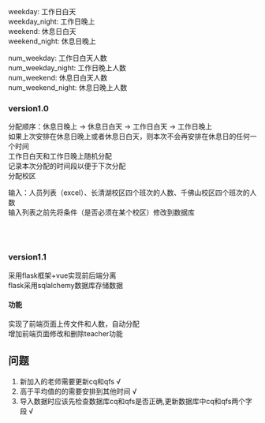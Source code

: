 weekday: 工作日白天<br>
weekday_night: 工作日晚上<br>
weekend: 休息日白天<br>
weekend_night: 休息日晚上<br>

num_weekday: 工作日白天人数<br>
num_weekday_night: 工作日晚上人数<br>
num_weekend: 休息日白天人数<br>
num_weekend_night: 休息日晚上人数<br>

### version1.0
分配顺序：休息日晚上 -> 休息日白天 -> 工作日白天 -> 工作日晚上 <br>
如果上次安排在休息日晚上或者休息日白天，则本次不会再安排在休息日的任何一个时间<br>
工作日白天和工作日晚上随机分配<br>
记录本次分配的时间段以便于下次分配<br>
分配校区<br>

输入：人员列表（excel）、长清湖校区四个班次的人数、千佛山校区四个班次的人数<br>
输入列表之前先将条件（是否必须在某个校区）修改到数据库<br>

<br><br>
### version1.1
采用flask框架+vue实现前后端分离 <br>
flask采用sqlalchemy数据库存储数据 <br>
#### 功能
实现了前端页面上传文件和人数，自动分配<br>
增加前端页面修改和删除teacher功能

## 问题
1. 新加入的老师需要更新cq和qfs  √
2. 高于平均值的的需要安排到其他时间 √
3. 导入数据时应该先检查数据库cq和qfs是否正确,更新数据库中cq和qfs两个字段  √